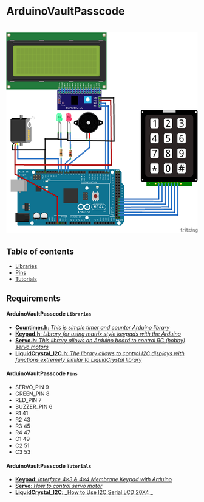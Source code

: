# ArduinoVaultPasscode

# ![ArduinoVaultPasscode](AVP.png)

## Table of contents

* [Libraries](#ArduinoVaultPasscode-Libraries)
* [Pins](#ArduinoVaultPasscode-Pins)
* [Tutorials](#ArduinoVaultPasscode-Tutorials)

## Requirements

#### ArduinoVaultPasscode `Libraries`

* [**Countimer.h**: _This is simple timer and counter Arduino library_](https://github.com/inflop/Countimer)
* [**Keypad.h**: _Library for using matrix style keypads with the Arduino_](https://github.com/Chris--A/Keypad)
* [**Servo.h**: _This library allows an Arduino board to control RC (hobby) servo motors_](https://github.com/arduino-libraries/Servo)
* [**LiquidCrystal_I2C.h**: _The library allows to control I2C displays with functions extremely similar to LiquidCrystal library_](https://github.com/fdebrabander/Arduino-LiquidCrystal-I2C-library)


#### ArduinoVaultPasscode `Pins`

* SERVO_PIN			9
* GREEN_PIN			8
* RED_PIN				7
* BUZZER_PIN			6
* R1					41
* R2					43
* R3					45
* R4					47
* C1					49
* C2					51
* C3					53


#### ArduinoVaultPasscode `Tutorials`

* [**Keypad**: _Interface 4×3 & 4×4 Membrane Keypad with Arduino_](https://lastminuteengineers.com/arduino-keypad-tutorial/)
* [**Servo**: _How to control servo motor_](https://www.intorobotics.com/tutorial-how-to-control-the-tower-pro-sg90-servo-with-arduino-uno/)
* [**LiquidCrystal_I2C**: _How to Use I2C Serial LCD 20X4 _](https://www.instructables.com/id/How-to-Use-I2C-Serial-LCD-20X4-Yellow-Backlight/)
